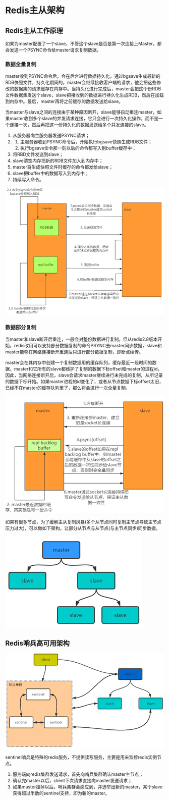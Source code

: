 # Redis主从架构

## Redis主从工作原理

如果为master配置了一个slave，不管这个slave是否是第一次连接上Master，都会发送一个PSYNC命令给master请求复制数据。

### 数据全量复制

master收到PSYNC命令后，会在后台进行数据持久化，通过bgsave生成最新的RDB快照文件，持久化期间的，master会继续接收客户端的请求，他会把这些修改的数据集的请求缓存在内存中。当持久化进行完成后，master会把这个份RDB文件数据集发送个slave，slave把接收到的数据进行持久化生成RDB，然后在加载到内存中。最后，master再将之前缓存的数据发送给slave。

当master与slave之间的连接由于某种原因断开，slave能够自动重连master，如果master收到多个slave的并发请求连接，它只会进行一次持久化操作，而不是一个连接一次，然后再把这一份持久化的数据发送给多个并发连接的slave。

1. 从服务器向主服务器发送PSYNC请求；
2. 1.  主服务器收到PSYNC命令后，开始执行bgsave快照生成RDB文件；
   2. 执行bgsave命令那一刻以后的命令都写入到buffer缓存中；
3.  将RBD文件发送到slave；
4. slave清空内存把新的RDB文件加入到内存中；
5. master将生成快照文件时缓存的命令都发给slave；
6. slave把buffer中的数据写入到内存中；
7. 持续写入命令。

![](../image/微信截图_20210415171911.png)

### 数据部分复制

当master和slave断开后重连，一般会对整份数据进行复制。但从redis2.8版本开始，redis改用可以支持部分数据复制的命令PSYNC去master同步数据，slave和master能够在网络连接断开重连后只进行部分数据复制，即断点续传。

master会在其内存中创建一个复制数据用的缓存队列，缓存最近一段时间的数据，master和它所有的slave都维护了复制的数据下标offset和master的进程id，因此，当网络连接断开后，slave会请求master继续进行未完成的复制，从所记录的数据下标开始。如果master进程的id变化了，或者从节点数据下标offset太旧，已经不在master的缓存队列里了，那么将会进行一次全量复制。

![](../image/微信截图_20210420215859.png)

如果有很多节点，为了缓解主从复制风暴(多个从节点同时复制主节点导致主节点压力过大)，可以做如下架构，让部分从节点与从节点(与主节点同步)同步数据。

![](../image/微信截图_20210420221216.png)

## Redis哨兵高可用架构

![](../image/微信截图_20210420221829.png)

sentinel哨兵是特殊的redis服务，不提供读写服务，主要是用来监控redis实例节点。

1. 服务端向redis集群发送请求，首先向哨兵集群确认master主节点；
2. 确认完master以后，client下次请求直接向master发送请求；
3. 如果master挂掉以后，哨兵集群会感应到，并选举出新的master，某个slave获得超过半数的sentinel支持，即为新的master。

 

